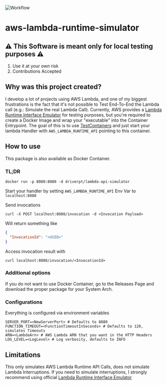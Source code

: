 ![Workflow](https://github.com/driverpt/aws-lambda-runtime-simulator/actions/workflows/pr.yml/badge.svg)

# aws-lambda-runtime-simulator

## ⚠️ This Software is meant only for local testing purposes ⚠️
1. Use it at your own risk
2. Contributions Accepted

## Why was this project created?
I develop a lot of projects using AWS Lambda, and one of my biggest frustrations is the fact
that it's not possible to Test End-To-End the Lambda call (e.g.: Simulate the real Lambda Call).
Currently, AWS provides a [Lambda Runtime Interface Emulator](https://github.com/aws/aws-lambda-runtime-interface-emulator)
for testing purposes, but you're required to create a Docker Image and wrap your "executable" into the Container Entrypoint.
The goal of this is to use [TestContainers](https://www.testcontainers.org/) and just start your lambda Handler with `AWS_LAMBDA_RUNTIME_API`
pointing to this container.

## How to use
This package is also available as Docker Container.

### TL;DR
```shell
docker run -p 8080:8080 -d driverpt/lambda-api-simulator
```

Start your handler by setting `AWS_LAMBDA_RUNTIME_API` Env Var to `localhost:8080`

Send invocations
```shell
curl -X POST localhost:8080/invocation -d <Invocation Payload>
```

Will return something like
```json
{
  "InvocationId": "<UUID>"
}
```

Access invocation result with
```shell
curl localhost:8080/invocation/<InvocationId>
```

### Additional options
If you do not want to use Docker Container, go to the Releases Page and download the proper package for your System Arch.

### Configurations
Everything is configured via environment variables

```shell
SERVER_PORT=<NewServerPort> # Defaults to 8080
FUNCTION_TIMEOUT=<FunctionTimeoutInSeconds> # Defaults to 120, simulates Timeouts
ARN=<LambdaArn> # AWS Lambda ARN that you want in the HTTP Headers
LOG_LEVEL=<LogLevel> # Log verbosity, defaults to INFO
```

## Limitations
This only simulates AWS Lambda Runtime API Calls, does not simulate Lambda Interruptions.
If you need to simulate interruptions, I strongly recommend using official [Lambda Runtime Interface Emulator](https://github.com/aws/aws-lambda-runtime-interface-emulator)
